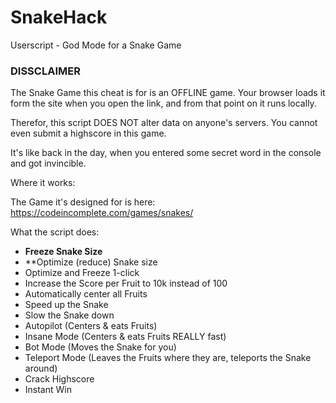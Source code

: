 # SnakeHack
Userscript - God Mode for a Snake Game

### DISSCLAIMER ###

The Snake Game this cheat is for is an OFFLINE game. Your browser loads it form the site when you open the link, and from that point on it runs locally.

Therefor, this script DOES NOT alter data on anyone's servers. You cannot even submit a highscore in this game.

It's like back in the day, when you entered some secret word in the console and got invincible. 


Where it works:

The Game it's designed for is here:
https://codeincomplete.com/games/snakes/

What the script does:

- **Freeze Snake Size**
- **Optimize (reduce) Snake size
- Optimize and Freeze 1-click
- Increase the Score per Fruit to 10k instead of 100
- Automatically center all Fruits
- Speed up the Snake
- Slow the Snake down
- Autopilot (Centers & eats Fruits)
- Insane Mode (Centers & eats Fruits REALLY fast)
- Bot Mode (Moves the Snake for you)
- Teleport Mode (Leaves the Fruits where they are, teleports the Snake around)
- Crack Highscore
- Instant Win

